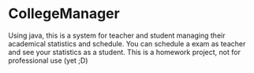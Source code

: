 # CollegeManager
Using java, this is a system for teacher and student managing their academical statistics and schedule. You can schedule a exam as teacher and see your statistics as a student. This is a homework project, not for professional use (yet ;D)
